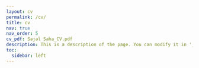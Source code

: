 ```yaml
---
layout: cv
permalink: /cv/
title: cv
nav: true
nav_order: 5
cv_pdf: Sajal Saha_CV.pdf
description: This is a description of the page. You can modify it in '_pages/cv.md'. You can also change or remove the top pdf download button.
toc:
  sidebar: left
---
```

